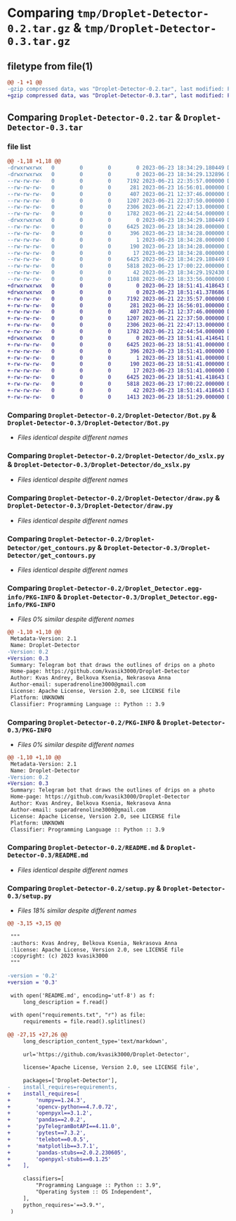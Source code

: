 # Comparing `tmp/Droplet-Detector-0.2.tar.gz` & `tmp/Droplet-Detector-0.3.tar.gz`

## filetype from file(1)

```diff
@@ -1 +1 @@
-gzip compressed data, was "Droplet-Detector-0.2.tar", last modified: Fri Jun 23 18:34:29 2023, max compression
+gzip compressed data, was "Droplet-Detector-0.3.tar", last modified: Fri Jun 23 18:51:41 2023, max compression
```

## Comparing `Droplet-Detector-0.2.tar` & `Droplet-Detector-0.3.tar`

### file list

```diff
@@ -1,18 +1,18 @@
-drwxrwxrwx   0        0        0        0 2023-06-23 18:34:29.180449 Droplet-Detector-0.2/
-drwxrwxrwx   0        0        0        0 2023-06-23 18:34:29.132896 Droplet-Detector-0.2/Droplet-Detector/
--rw-rw-rw-   0        0        0     7192 2023-06-21 22:35:57.000000 Droplet-Detector-0.2/Droplet-Detector/Bot.py
--rw-rw-rw-   0        0        0      281 2023-06-23 16:56:01.000000 Droplet-Detector-0.2/Droplet-Detector/__init__.py
--rw-rw-rw-   0        0        0      407 2023-06-21 12:37:46.000000 Droplet-Detector-0.2/Droplet-Detector/calculate.py
--rw-rw-rw-   0        0        0     1207 2023-06-21 22:37:50.000000 Droplet-Detector-0.2/Droplet-Detector/do_xslx.py
--rw-rw-rw-   0        0        0     2306 2023-06-21 22:47:13.000000 Droplet-Detector-0.2/Droplet-Detector/draw.py
--rw-rw-rw-   0        0        0     1782 2023-06-21 22:44:54.000000 Droplet-Detector-0.2/Droplet-Detector/get_contours.py
-drwxrwxrwx   0        0        0        0 2023-06-23 18:34:29.180449 Droplet-Detector-0.2/Droplet_Detector.egg-info/
--rw-rw-rw-   0        0        0     6425 2023-06-23 18:34:28.000000 Droplet-Detector-0.2/Droplet_Detector.egg-info/PKG-INFO
--rw-rw-rw-   0        0        0      396 2023-06-23 18:34:28.000000 Droplet-Detector-0.2/Droplet_Detector.egg-info/SOURCES.txt
--rw-rw-rw-   0        0        0        1 2023-06-23 18:34:28.000000 Droplet-Detector-0.2/Droplet_Detector.egg-info/dependency_links.txt
--rw-rw-rw-   0        0        0      190 2023-06-23 18:34:28.000000 Droplet-Detector-0.2/Droplet_Detector.egg-info/requires.txt
--rw-rw-rw-   0        0        0       17 2023-06-23 18:34:28.000000 Droplet-Detector-0.2/Droplet_Detector.egg-info/top_level.txt
--rw-rw-rw-   0        0        0     6425 2023-06-23 18:34:29.180449 Droplet-Detector-0.2/PKG-INFO
--rw-rw-rw-   0        0        0     5818 2023-06-23 17:00:22.000000 Droplet-Detector-0.2/README.md
--rw-rw-rw-   0        0        0       42 2023-06-23 18:34:29.192430 Droplet-Detector-0.2/setup.cfg
--rw-rw-rw-   0        0        0     1108 2023-06-23 18:33:56.000000 Droplet-Detector-0.2/setup.py
+drwxrwxrwx   0        0        0        0 2023-06-23 18:51:41.418643 Droplet-Detector-0.3/
+drwxrwxrwx   0        0        0        0 2023-06-23 18:51:41.378686 Droplet-Detector-0.3/Droplet-Detector/
+-rw-rw-rw-   0        0        0     7192 2023-06-21 22:35:57.000000 Droplet-Detector-0.3/Droplet-Detector/Bot.py
+-rw-rw-rw-   0        0        0      281 2023-06-23 16:56:01.000000 Droplet-Detector-0.3/Droplet-Detector/__init__.py
+-rw-rw-rw-   0        0        0      407 2023-06-21 12:37:46.000000 Droplet-Detector-0.3/Droplet-Detector/calculate.py
+-rw-rw-rw-   0        0        0     1207 2023-06-21 22:37:50.000000 Droplet-Detector-0.3/Droplet-Detector/do_xslx.py
+-rw-rw-rw-   0        0        0     2306 2023-06-21 22:47:13.000000 Droplet-Detector-0.3/Droplet-Detector/draw.py
+-rw-rw-rw-   0        0        0     1782 2023-06-21 22:44:54.000000 Droplet-Detector-0.3/Droplet-Detector/get_contours.py
+drwxrwxrwx   0        0        0        0 2023-06-23 18:51:41.414641 Droplet-Detector-0.3/Droplet_Detector.egg-info/
+-rw-rw-rw-   0        0        0     6425 2023-06-23 18:51:41.000000 Droplet-Detector-0.3/Droplet_Detector.egg-info/PKG-INFO
+-rw-rw-rw-   0        0        0      396 2023-06-23 18:51:41.000000 Droplet-Detector-0.3/Droplet_Detector.egg-info/SOURCES.txt
+-rw-rw-rw-   0        0        0        1 2023-06-23 18:51:41.000000 Droplet-Detector-0.3/Droplet_Detector.egg-info/dependency_links.txt
+-rw-rw-rw-   0        0        0      190 2023-06-23 18:51:41.000000 Droplet-Detector-0.3/Droplet_Detector.egg-info/requires.txt
+-rw-rw-rw-   0        0        0       17 2023-06-23 18:51:41.000000 Droplet-Detector-0.3/Droplet_Detector.egg-info/top_level.txt
+-rw-rw-rw-   0        0        0     6425 2023-06-23 18:51:41.418643 Droplet-Detector-0.3/PKG-INFO
+-rw-rw-rw-   0        0        0     5818 2023-06-23 17:00:22.000000 Droplet-Detector-0.3/README.md
+-rw-rw-rw-   0        0        0       42 2023-06-23 18:51:41.418643 Droplet-Detector-0.3/setup.cfg
+-rw-rw-rw-   0        0        0     1413 2023-06-23 18:51:29.000000 Droplet-Detector-0.3/setup.py
```

### Comparing `Droplet-Detector-0.2/Droplet-Detector/Bot.py` & `Droplet-Detector-0.3/Droplet-Detector/Bot.py`

 * *Files identical despite different names*

### Comparing `Droplet-Detector-0.2/Droplet-Detector/do_xslx.py` & `Droplet-Detector-0.3/Droplet-Detector/do_xslx.py`

 * *Files identical despite different names*

### Comparing `Droplet-Detector-0.2/Droplet-Detector/draw.py` & `Droplet-Detector-0.3/Droplet-Detector/draw.py`

 * *Files identical despite different names*

### Comparing `Droplet-Detector-0.2/Droplet-Detector/get_contours.py` & `Droplet-Detector-0.3/Droplet-Detector/get_contours.py`

 * *Files identical despite different names*

### Comparing `Droplet-Detector-0.2/Droplet_Detector.egg-info/PKG-INFO` & `Droplet-Detector-0.3/Droplet_Detector.egg-info/PKG-INFO`

 * *Files 0% similar despite different names*

```diff
@@ -1,10 +1,10 @@
 Metadata-Version: 2.1
 Name: Droplet-Detector
-Version: 0.2
+Version: 0.3
 Summary: Telegram bot that draws the outlines of drips on a photo 
 Home-page: https://github.com/kvasik3000/Droplet-Detector
 Author: Kvas Andrey, Belkova Ksenia, Nekrasova Anna
 Author-email: superadrenoline3000@gmail.com
 License: Apache License, Version 2.0, see LICENSE file
 Platform: UNKNOWN
 Classifier: Programming Language :: Python :: 3.9
```

### Comparing `Droplet-Detector-0.2/PKG-INFO` & `Droplet-Detector-0.3/PKG-INFO`

 * *Files 0% similar despite different names*

```diff
@@ -1,10 +1,10 @@
 Metadata-Version: 2.1
 Name: Droplet-Detector
-Version: 0.2
+Version: 0.3
 Summary: Telegram bot that draws the outlines of drips on a photo 
 Home-page: https://github.com/kvasik3000/Droplet-Detector
 Author: Kvas Andrey, Belkova Ksenia, Nekrasova Anna
 Author-email: superadrenoline3000@gmail.com
 License: Apache License, Version 2.0, see LICENSE file
 Platform: UNKNOWN
 Classifier: Programming Language :: Python :: 3.9
```

### Comparing `Droplet-Detector-0.2/README.md` & `Droplet-Detector-0.3/README.md`

 * *Files identical despite different names*

### Comparing `Droplet-Detector-0.2/setup.py` & `Droplet-Detector-0.3/setup.py`

 * *Files 18% similar despite different names*

```diff
@@ -3,15 +3,15 @@
 
 """
 :authors: Kvas Andrey, Belkova Ksenia, Nekrasova Anna
 :license: Apache License, Version 2.0, see LICENSE file
 :copyright: (c) 2023 kvasik3000
 """
 
-version = '0.2'
+version = '0.3'
 
 with open('README.md', encoding='utf-8') as f:
     long_description = f.read()
 
 with open("requirements.txt", "r") as file:
     requirements = file.read().splitlines()
 
@@ -27,15 +27,26 @@
     long_description_content_type='text/markdown',
 
     url='https://github.com/kvasik3000/Droplet-Detector',
 
     license='Apache License, Version 2.0, see LICENSE file',
 
     packages=['Droplet-Detector'],
-    install_requires=requirements,
+    install_requires=[
+        'numpy==1.24.3',
+        'opencv-python==4.7.0.72',
+        'openpyxl==3.1.2',
+        'pandas==2.0.2',
+        'pyTelegramBotAPI==4.11.0',
+        'pytest==7.3.2',
+        'telebot==0.0.5',
+        'matplotlib==3.7.1',
+        'pandas-stubs==2.0.2.230605',
+        'openpyxl-stubs==0.1.25'
+    ],
 
     classifiers=[
         "Programming Language :: Python :: 3.9",
         "Operating System :: OS Independent",
     ],
     python_requires='==3.9.*',
 )
```

